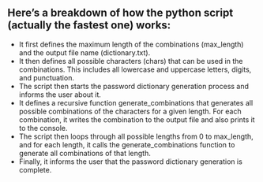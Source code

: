 ## Here’s a breakdown of how the python script (actually the fastest one) works:
- It first defines the maximum length of the combinations (max_length) and the output file name (dictionary.txt).
- It then defines all possible characters (chars) that can be used in the combinations. This includes all lowercase and uppercase letters, digits, and punctuation.
- The script then starts the password dictionary generation process and informs the user about it.
- It defines a recursive function generate_combinations that generates all possible combinations of the characters for a given length. For each combination, it writes the combination to the output file and also prints it to the console.
- The script then loops through all possible lengths from 0 to max_length, and for each length, it calls the generate_combinations function to generate all combinations of that length.
- Finally, it informs the user that the password dictionary generation is complete.
